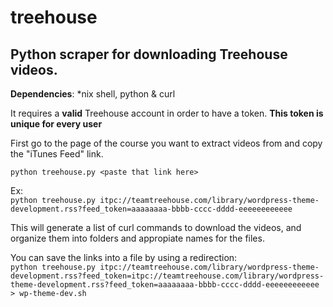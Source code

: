 treehouse
=========

## Python scraper for downloading Treehouse videos. ##

**Dependencies**: *nix shell, python & curl

It requires a **valid** Treehouse account in order to have a token. **This token is unique for every user**

First go to the page of the course you want to extract videos from and copy the "iTunes Feed" link.

`python treehouse.py <paste that link here>`

Ex:  
`python treehouse.py itpc://teamtreehouse.com/library/wordpress-theme-development.rss?feed_token=aaaaaaaa-bbbb-cccc-dddd-eeeeeeeeeeee`

This will generate a list of curl commands to download the videos, and organize them into folders and appropiate names for the files. 

You can save the links into a file by using a redirection:  
`python treehouse.py itpc://teamtreehouse.com/library/wordpress-theme-development.rss?feed_token=itpc://teamtreehouse.com/library/wordpress-theme-development.rss?feed_token=aaaaaaaa-bbbb-cccc-dddd-eeeeeeeeeeee > wp-theme-dev.sh`


